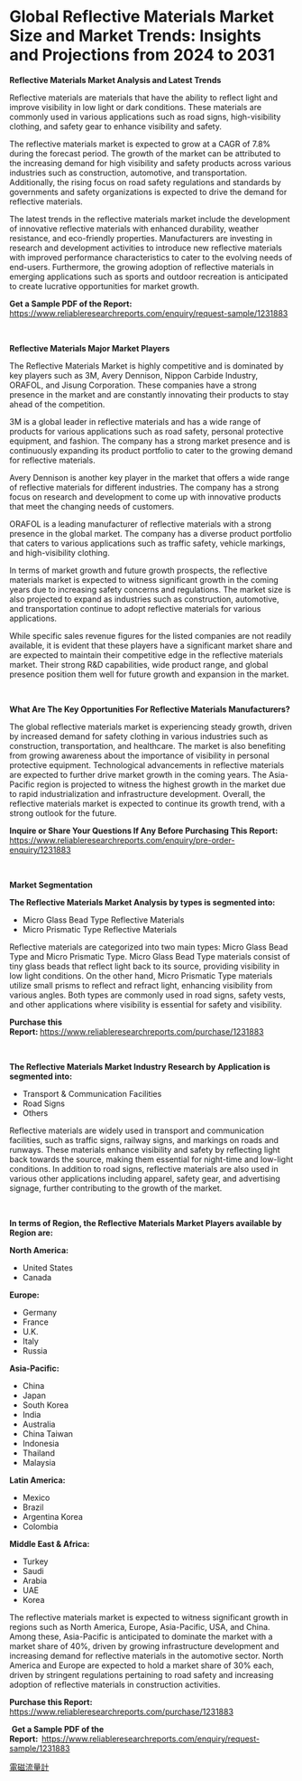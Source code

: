 <p><h1>Global Reflective Materials Market Size and Market Trends: Insights and Projections from 2024 to 2031</h1></p><p><strong>Reflective Materials Market Analysis and Latest Trends</strong></p>
<p><p>Reflective materials are materials that have the ability to reflect light and improve visibility in low light or dark conditions. These materials are commonly used in various applications such as road signs, high-visibility clothing, and safety gear to enhance visibility and safety.</p><p>The reflective materials market is expected to grow at a CAGR of 7.8% during the forecast period. The growth of the market can be attributed to the increasing demand for high visibility and safety products across various industries such as construction, automotive, and transportation. Additionally, the rising focus on road safety regulations and standards by governments and safety organizations is expected to drive the demand for reflective materials.</p><p>The latest trends in the reflective materials market include the development of innovative reflective materials with enhanced durability, weather resistance, and eco-friendly properties. Manufacturers are investing in research and development activities to introduce new reflective materials with improved performance characteristics to cater to the evolving needs of end-users. Furthermore, the growing adoption of reflective materials in emerging applications such as sports and outdoor recreation is anticipated to create lucrative opportunities for market growth.</p></p>
<p><strong>Get a Sample PDF of the Report:&nbsp;</strong> <a href="https://www.reliableresearchreports.com/enquiry/request-sample/1231883">https://www.reliableresearchreports.com/enquiry/request-sample/1231883</a></p>
<p>&nbsp;</p>
<p><strong>Reflective Materials Major Market Players</strong></p>
<p><p>The Reflective Materials Market is highly competitive and is dominated by key players such as 3M, Avery Dennison, Nippon Carbide Industry, ORAFOL, and Jisung Corporation. These companies have a strong presence in the market and are constantly innovating their products to stay ahead of the competition.</p><p>3M is a global leader in reflective materials and has a wide range of products for various applications such as road safety, personal protective equipment, and fashion. The company has a strong market presence and is continuously expanding its product portfolio to cater to the growing demand for reflective materials.</p><p>Avery Dennison is another key player in the market that offers a wide range of reflective materials for different industries. The company has a strong focus on research and development to come up with innovative products that meet the changing needs of customers.</p><p>ORAFOL is a leading manufacturer of reflective materials with a strong presence in the global market. The company has a diverse product portfolio that caters to various applications such as traffic safety, vehicle markings, and high-visibility clothing.</p><p>In terms of market growth and future growth prospects, the reflective materials market is expected to witness significant growth in the coming years due to increasing safety concerns and regulations. The market size is also projected to expand as industries such as construction, automotive, and transportation continue to adopt reflective materials for various applications.</p><p>While specific sales revenue figures for the listed companies are not readily available, it is evident that these players have a significant market share and are expected to maintain their competitive edge in the reflective materials market. Their strong R&D capabilities, wide product range, and global presence position them well for future growth and expansion in the market.</p></p>
<p>&nbsp;</p>
<p><strong>What Are The Key Opportunities For Reflective Materials Manufacturers?</strong></p>
<p><p>The global reflective materials market is experiencing steady growth, driven by increased demand for safety clothing in various industries such as construction, transportation, and healthcare. The market is also benefiting from growing awareness about the importance of visibility in personal protective equipment. Technological advancements in reflective materials are expected to further drive market growth in the coming years. The Asia-Pacific region is projected to witness the highest growth in the market due to rapid industrialization and infrastructure development. Overall, the reflective materials market is expected to continue its growth trend, with a strong outlook for the future.</p></p>
<p><strong>Inquire or Share Your Questions If Any Before Purchasing This Report:</strong> <a href="https://www.reliableresearchreports.com/enquiry/pre-order-enquiry/1231883">https://www.reliableresearchreports.com/enquiry/pre-order-enquiry/1231883</a></p>
<p>&nbsp;</p>
<p><strong>Market Segmentation</strong></p>
<p><strong>The Reflective Materials Market Analysis by types is segmented into:</strong></p>
<p><ul><li>Micro Glass Bead Type Reflective Materials</li><li>Micro Prismatic Type Reflective Materials</li></ul></p>
<p><p>Reflective materials are categorized into two main types: Micro Glass Bead Type and Micro Prismatic Type. Micro Glass Bead Type materials consist of tiny glass beads that reflect light back to its source, providing visibility in low light conditions. On the other hand, Micro Prismatic Type materials utilize small prisms to reflect and refract light, enhancing visibility from various angles. Both types are commonly used in road signs, safety vests, and other applications where visibility is essential for safety and visibility.</p></p>
<p><strong>Purchase this Report:&nbsp;</strong><a href="https://www.reliableresearchreports.com/purchase/1231883">https://www.reliableresearchreports.com/purchase/1231883</a></p>
<p>&nbsp;</p>
<p><strong>The Reflective Materials Market Industry Research by Application is segmented into:</strong></p>
<p><ul><li>Transport & Communication Facilities</li><li>Road Signs</li><li>Others</li></ul></p>
<p><p>Reflective materials are widely used in transport and communication facilities, such as traffic signs, railway signs, and markings on roads and runways. These materials enhance visibility and safety by reflecting light back towards the source, making them essential for night-time and low-light conditions. In addition to road signs, reflective materials are also used in various other applications including apparel, safety gear, and advertising signage, further contributing to the growth of the market.</p></p>
<p>&nbsp;</p>
<p><strong>In terms of Region, the Reflective Materials Market Players available by Region are:</strong></p>
<p>
    <p> <strong> North America: </strong>
        <ul>
            <li>United States</li>
            <li>Canada</li>
        </ul>
        </p> 
    <p> <strong> Europe: </strong>
        <ul>
            <li>Germany</li>
            <li>France</li>
            <li>U.K.</li>
            <li>Italy</li>
            <li>Russia</li>
        </ul>
        </p> 
    <p> <strong> Asia-Pacific: </strong>
        <ul>
            <li>China</li>
            <li>Japan</li>
            <li>South Korea</li>
            <li>India</li>
            <li>Australia</li>
            <li>China Taiwan</li>
            <li>Indonesia</li>
            <li>Thailand</li>
            <li>Malaysia</li>
        </ul>
        </p> 
    <p> <strong> Latin America: </strong>
        <ul>
            <li>Mexico</li>
            <li>Brazil</li>
            <li>Argentina Korea</li>
            <li>Colombia</li>
        </ul>
        </p> 
    <p> <strong> Middle East & Africa: </strong>
        <ul>
            <li>Turkey</li>
            <li>Saudi</li>
            <li>Arabia</li>
            <li>UAE</li>
            <li>Korea</li>
        </ul>
    </p>
    </p>
<p><p>The reflective materials market is expected to witness significant growth in regions such as North America, Europe, Asia-Pacific, USA, and China. Among these, Asia-Pacific is anticipated to dominate the market with a market share of 40%, driven by growing infrastructure development and increasing demand for reflective materials in the automotive sector. North America and Europe are expected to hold a market share of 30% each, driven by stringent regulations pertaining to road safety and increasing adoption of reflective materials in construction activities.</p></p>
<p><strong>Purchase this Report: </strong><a href="https://www.reliableresearchreports.com/purchase/1231883">https://www.reliableresearchreports.com/purchase/1231883</a></p>
<p>&nbsp;<strong>Get a Sample PDF of the Report:&nbsp;&nbsp;</strong><a href="https://www.reliableresearchreports.com/enquiry/request-sample/1231883">https://www.reliableresearchreports.com/enquiry/request-sample/1231883</a></p>
<p><strong></strong></p>
<p><p><a href="https://github.com/zekaoe592392/Market-Research-Report-List-1/blob/main/5679350194338.md">電磁流量計</a></p></p>